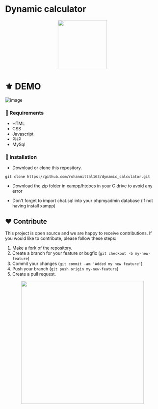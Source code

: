 # Dynamic calculator 
<p align="center">
  <img src="https://cdn2.iconfinder.com/data/icons/ios7-inspired-mac-icon-set/512/Calculator_512.png" width="160" />
</p>



# ⚜ DEMO
![image](https://github.com/rohanmittal1163/dynamic_calculator/assets/97821844/52a6d9f6-bda9-4543-85b7-9291f3b8b3ba)


### 📌 Requirements 

- HTML 
- CSS
- Javascript
- PHP
- MySql


### 🔰 Installation 

- Download or clone this repository.
```
git clone https://github.com/rohanmittal163/dynamic_calculator.git
```
- Download the zip folder in xampp/htdocs in your C drive to avoid any error


- Don't forget to import chat.sql into your phpmyadmin database (if not having install xampp)

## ❤ Contribute
This project is open source and we are happy to receive contributions. If you would like to contribute, please follow these steps:

1. Make a fork of the repository.
2. Create a branch for your feature or bugfix (`git checkout -b my-new-feature`)
3. Commit your changes (`git commit -am 'Added my new feature'`)
4. Push your branch (`git push origin my-new-feature`)
5. Create a pull request.

<p align="center">
  <img src="https://user-images.githubusercontent.com/104341274/210186277-0d434bb0-80c0-43a9-b6b0-2e42e18c31a9.png" width="400" />
</p>
